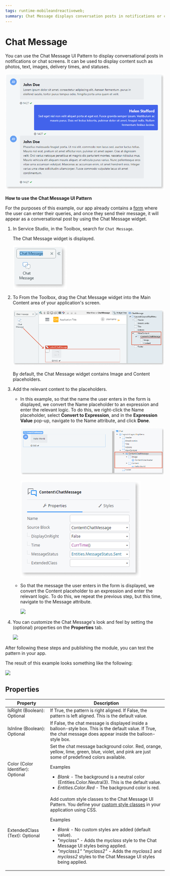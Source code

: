 ```yaml
---
tags: runtime-mobileandreactiveweb;
summary: Chat Message displays conversation posts in notifications or chat screens.
---
```


# Chat Message

You can use the Chat Message UI Pattern to display conversational posts in notifications or chat screens. It can be used to display content such as photos, text, images, delivery times, and statuses.

![](<images/chatmessage-3.png>)

**How to use the Chat Message UI Pattern**

For the purposes of this example, our app already contains a [form](../../../../../develop/ui/forms/form-use.md) where the user can enter their queries, and once they send their message, it will appear as a conversational post by using the Chat Message widget.

1. In Service Studio, in the Toolbox, search for `Chat Message`.
  
    The Chat Message widget is displayed.

    ![](<images/chatmessage-1-ss.png>)

1. To From the Toolbox, drag the Chat Message widget into the Main Content area of your application's screen.

    ![](<images/chatmessage-2-ss.png>)

    By default, the Chat Message widget contains Image and Content placeholders.

1. Add the relevant content to the placeholders.

    * In this example, so that the name the user enters in the form is displayed, we convert the Name placeholder to an expression and enter the relevant logic. To do this, we right-click the Name placeholder, select **Convert to Expression**, and in the **Expression Value** pop-up, navigate to the Name attribute, and click **Done**.

        ![](<images/chatmessage-4-ss.png>)

        ![](<images/chatmessage-5-ss.png>)

    * So that the message the user enters in the form is displayed, we convert the Content placeholder to an expression and enter the relevant logic. To do this, we repeat the previous step, but this time, navigate to the Message attribute.

        ![](<images/chatmessage-8-ss.png>)

1. You can customize the Chat Message's look and feel by setting the (optional) properties on the **Properties** tab.

    ![](<images/chatmessage-9-ss.png>)

After following these steps and publishing the module, you can test the pattern in your app.

The result of this example looks something like the following:

![](<images/chatmessage-6-ss.png?width=800>)

## Properties

| **Property** |  **Description** |
|---|---|
| IsRight (Boolean): Optional  | If True, the pattern is right aligned. If False, the pattern is left aligned. This is the default value.  |
| IsInline (Boolean): Optional  | If False, the chat message is displayed inside a balloon-style box. This is the default value. If True, the chat message does appear inside the balloon-style box. | 
| Color (Color Identifier): Optional  | Set the chat message background color. Red, orange, yellow, lime, green, blue, violet, and pink are just some of predefined colors available. <p>Examples <ul><li>_Blank_ - The background is a neutral color (Entities.Color.Neutral3). This is the default value.</li><li>_Entities.Color.Red_ - The background color is red.</li></ul></p> |
| ExtendedClass (Text): Optional |  Add custom style classes to the Chat Message UI Pattern. You define your [custom style classes](../../../../../develop/ui/look-feel/css.md) in your application using CSS. <p>Examples <ul><li>_Blank_ - No custom styles are added (default value).</li><li>_"myclass"_ - Adds the _myclass_ style to the Chat Message UI styles being applied.</li><li>_"myclass1" "myclass2"_ - Adds the _myclass1_ and _myclass2_ styles to the Chat Message UI styles being applied.</li></ul></p> |
